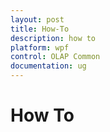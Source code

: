 ```yaml
---
layout: post
title: How-To
description: how to
platform: wpf
control: OLAP Common
documentation: ug
---
```


# How To


